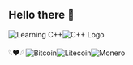 <h2 align="left">Hello there 👋</h2>

![Learning C++](https://img.shields.io/badge/-Currenty_learning-8A2BE2)![C++ Logo](https://img.shields.io/badge/-C++-blue?style=flat&logo=c%2B%2B)

𓆩❤️𓆪 ![Bitcoin](https://img.shields.io/badge/Bitcoin-000000?style=for-the-badge&logo=bitcoin&logoColor=yellow)![Litecoin](https://img.shields.io/badge/Litecoin-A6A9AA?style=for-the-badge&logo=Litecoin&logoColor=black)![Monero](https://img.shields.io/badge/monero-FF6600?style=for-the-badge&logo=monero&logoColor=white)

<!--
**Cod3Druid/Cod3Druid** is a ✨ _special_ ✨ repository because its `README.md` (this file) appears on your GitHub profile.

Here are some ideas to get you started:

- 🔭 I’m currently working on ...
- 🌱 I’m currently learning ...
- 👯 I’m looking to collaborate on ...
- 🤔 I’m looking for help with ...
- 💬 Ask me about ...
- 📫 How to reach me: ...
- 😄 Pronouns: ...
- ⚡ Fun fact: ...
-->
